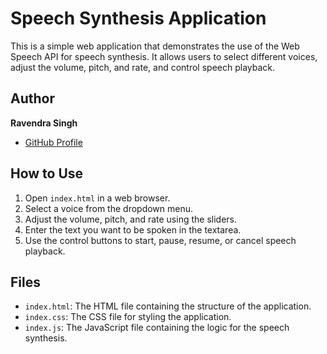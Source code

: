 # Speech Synthesis Application

This is a simple web application that demonstrates the use of the Web Speech API for speech synthesis. It allows users to select different voices, adjust the volume, pitch, and rate, and control speech playback.

## Author

**Ravendra Singh**

- [GitHub Profile](https://github.com/Ravendra1236)

## How to Use

1. Open `index.html` in a web browser.
2. Select a voice from the dropdown menu.
3. Adjust the volume, pitch, and rate using the sliders.
4. Enter the text you want to be spoken in the textarea.
5. Use the control buttons to start, pause, resume, or cancel speech playback.

## Files

- `index.html`: The HTML file containing the structure of the application.
- `index.css`: The CSS file for styling the application.
- `index.js`: The JavaScript file containing the logic for the speech synthesis.

